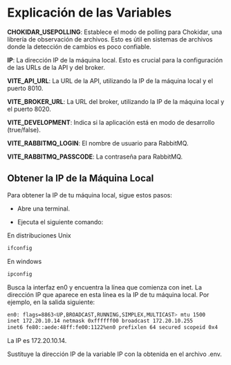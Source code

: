 # Explicación de las Variables

**CHOKIDAR_USEPOLLING**: Establece el modo de polling para Chokidar, una librería de observación de archivos. Esto es útil en sistemas de archivos donde la detección de cambios es poco confiable.

**IP**: La dirección IP de la máquina local. Esto es crucial para la configuración de las URLs de la API y del broker.

**VITE_API_URL**: La URL de la API, utilizando la IP de la máquina local y el puerto 8010.

**VITE_BROKER_URL**: La URL del broker, utilizando la IP de la máquina local y el puerto 8020.

**VITE_DEVELOPMENT**: Indica si la aplicación está en modo de desarrollo (true/false).

**VITE_RABBITMQ_LOGIN**: El nombre de usuario para RabbitMQ.

**VITE_RABBITMQ_PASSCODE**: La contraseña para RabbitMQ.

## Obtener la IP de la Máquina Local

Para obtener la IP de tu máquina local, sigue estos pasos:

- Abre una terminal.

- Ejecuta el siguiente comando:

En distribuciones Unix

```bash
ifconfig
```

En windows

```bash
ipconfig
```

Busca la interfaz en0 y encuentra la línea que comienza con inet. La dirección IP que aparece en esta línea es la IP de tu máquina local. Por ejemplo, en la salida siguiente:

```bash
en0: flags=8863<UP,BROADCAST,RUNNING,SIMPLEX,MULTICAST> mtu 1500
inet 172.20.10.14 netmask 0xffffff00 broadcast 172.20.10.255
inet6 fe80::aede:48ff:fe00:1122%en0 prefixlen 64 secured scopeid 0x4
```

La IP es 172.20.10.14.

Sustituye la dirección IP de la variable IP con la obtenida en el archivo .env.
